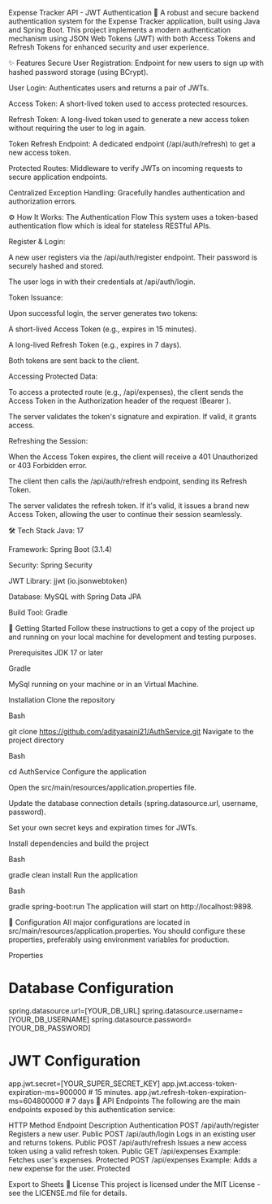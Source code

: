 Expense Tracker API - JWT Authentication 🔐
A robust and secure backend authentication system for the Expense Tracker application, built using Java and Spring Boot. This project implements a modern authentication mechanism using JSON Web Tokens (JWT) with both Access Tokens and Refresh Tokens for enhanced security and user experience.

✨ Features
Secure User Registration: Endpoint for new users to sign up with hashed password storage (using BCrypt).

User Login: Authenticates users and returns a pair of JWTs.

Access Token: A short-lived token used to access protected resources.

Refresh Token: A long-lived token used to generate a new access token without requiring the user to log in again.

Token Refresh Endpoint: A dedicated endpoint (/api/auth/refresh) to get a new access token.

Protected Routes: Middleware to verify JWTs on incoming requests to secure application endpoints.

Centralized Exception Handling: Gracefully handles authentication and authorization errors.

⚙️ How It Works: The Authentication Flow
This system uses a token-based authentication flow which is ideal for stateless RESTful APIs.

Register & Login:

A new user registers via the /api/auth/register endpoint. Their password is securely hashed and stored.

The user logs in with their credentials at /api/auth/login.

Token Issuance:

Upon successful login, the server generates two tokens:

A short-lived Access Token (e.g., expires in 15 minutes).

A long-lived Refresh Token (e.g., expires in 7 days).

Both tokens are sent back to the client.

Accessing Protected Data:

To access a protected route (e.g., /api/expenses), the client sends the Access Token in the Authorization header of the request (Bearer <token>).

The server validates the token's signature and expiration. If valid, it grants access.

Refreshing the Session:

When the Access Token expires, the client will receive a 401 Unauthorized or 403 Forbidden error.

The client then calls the /api/auth/refresh endpoint, sending its Refresh Token.

The server validates the refresh token. If it's valid, it issues a brand new Access Token, allowing the user to continue their session seamlessly.

🛠️ Tech Stack
Java: 17

Framework: Spring Boot (3.1.4)

Security: Spring Security

JWT Library: jjwt (io.jsonwebtoken)

Database: MySQL with Spring Data JPA

Build Tool: Gradle

🚀 Getting Started
Follow these instructions to get a copy of the project up and running on your local machine for development and testing purposes.

Prerequisites
JDK 17 or later

Gradle

MySql running on your machine or in an Virtual Machine.

Installation
Clone the repository

Bash

git clone https://github.com/adityasaini21/AuthService.git
Navigate to the project directory

Bash

cd AuthService
Configure the application

Open the src/main/resources/application.properties file.

Update the database connection details (spring.datasource.url, username, password).

Set your own secret keys and expiration times for JWTs.

Install dependencies and build the project

Bash

gradle clean install
Run the application

Bash

gradle spring-boot:run
The application will start on http://localhost:9898.

🔧 Configuration
All major configurations are located in src/main/resources/application.properties. You should configure these properties, preferably using environment variables for production.

Properties

# Database Configuration
spring.datasource.url=[YOUR_DB_URL]
spring.datasource.username=[YOUR_DB_USERNAME]
spring.datasource.password=[YOUR_DB_PASSWORD]

# JWT Configuration
app.jwt.secret=[YOUR_SUPER_SECRET_KEY]
app.jwt.access-token-expiration-ms=900000 # 15 minutes.
app.jwt.refresh-token-expiration-ms=604800000 # 7 days
🔑 API Endpoints
The following are the main endpoints exposed by this authentication service:

HTTP Method	Endpoint	Description	Authentication
POST	/api/auth/register	Registers a new user.	Public
POST	/api/auth/login	Logs in an existing user and returns tokens.	Public
POST	/api/auth/refresh	Issues a new access token using a valid refresh token.	Public
GET	/api/expenses	Example: Fetches user's expenses.	Protected
POST	/api/expenses	Example: Adds a new expense for the user.	Protected

Export to Sheets
📜 License
This project is licensed under the MIT License - see the LICENSE.md file for details.
